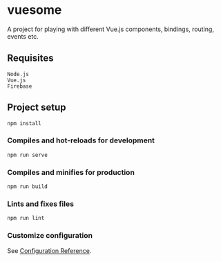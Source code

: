 # vuesome
A project for playing with different Vue.js components, bindings, routing, events etc.

## Requisites
```
Node.js
Vue.js
Firebase
```

## Project setup
```
npm install
```

### Compiles and hot-reloads for development
```
npm run serve
```

### Compiles and minifies for production
```
npm run build
```

### Lints and fixes files
```
npm run lint
```

### Customize configuration
See [Configuration Reference](https://cli.vuejs.org/config/).
